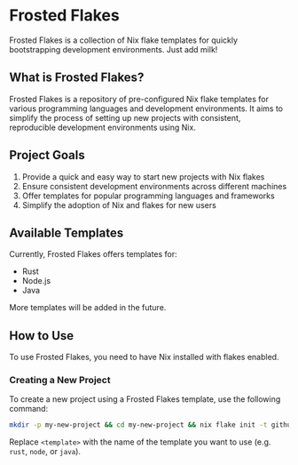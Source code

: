 # Frosted Flakes

Frosted Flakes is a collection of Nix flake templates for quickly bootstrapping development environments. Just add milk!

## What is Frosted Flakes?

Frosted Flakes is a repository of pre-configured Nix flake templates for various programming languages and development environments. It aims to simplify the process of setting up new projects with consistent, reproducible development environments using Nix.

## Project Goals

1. Provide a quick and easy way to start new projects with Nix flakes
2. Ensure consistent development environments across different machines
3. Offer templates for popular programming languages and frameworks
4. Simplify the adoption of Nix and flakes for new users

## Available Templates

Currently, Frosted Flakes offers templates for:

- Rust
- Node.js
- Java

More templates will be added in the future.

## How to Use

To use Frosted Flakes, you need to have Nix installed with flakes enabled.

### Creating a New Project

To create a new project using a Frosted Flakes template, use the following command:

```bash
mkdir -p my-new-project && cd my-new-project && nix flake init -t github:robalaban/frosted-flakes#java
```

Replace `<template>` with the name of the template you want to use (e.g. `rust`, `node`, or `java`).
